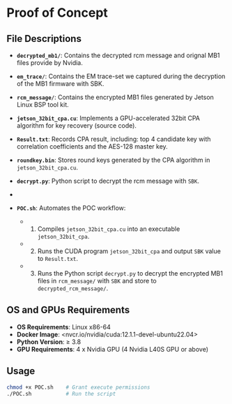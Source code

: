 # Proof of Concept

## File Descriptions
- **`decrypted_mb1/`**: Contains the decrypted rcm message and orignal MB1 files provide by Nvidia.

- **`em_trace/`**: Contains the EM trace-set we captured during the decryption of the MB1 firmware with SBK.

- **`rcm_message/`**: Contains the encrypted MB1 files generated by Jetson Linux BSP tool kit.  

- **`jetson_32bit_cpa.cu`**: Implements a GPU-accelerated 32bit CPA algorithm for key recovery (source code).
  
- **`Result.txt`**: Records CPA result, including: top 4 candidate key with correlation coefficients and the AES-128 master key.
  
- **`roundkey.bin`**: Stores round keys generated by the CPA algorithm in `jetson_32bit_cpa.cu`.

- **`decrypt.py`**: Python script to decrypt the rcm message with `SBK`.
- 
- **`POC.sh`**: Automates the POC workflow:
  - 1. Compiles `jetson_32bit_cpa.cu` into an executable `jetson_32bit_cpa`.
  - 2. Runs the CUDA program `jetson_32bit_cpa` and output `SBK` value to `Result.txt`.
  - 3. Runs the Python script `decrypt.py` to decrypt the encrypted MB1 files in `rcm_message/` with `SBK` and store to `decrypted_rcm_message/`.
  
## OS and GPUs Requirements
- **OS Requirements**: Linux x86-64
- **Docker Image**: <nvcr.io/nvidia/cuda:12.1.1-devel-ubuntu22.04> 
- **Python Version**: ≥ 3.8
- **GPU Requirements**: 4 x Nvidia GPU (4 Nvidia L40S GPU or above)

## Usage 
```bash
chmod +x POC.sh    # Grant execute permissions
./POC.sh           # Run the script
```
